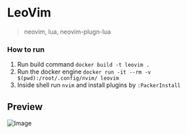 # LeoVim
> neovim, lua, neovim-plugn-lua

### How to run

1. Run build command `docker build -t leovim .`
2. Run the docker engine  `docker run -it --rm -v $(pwd):/root/.config/nvim/ leovim`
3. Inside shell run `nvim` and install plugins by `:PackerInstall`

## Preview

![Image](https://i.imgur.com/ZlLpv50.png)
